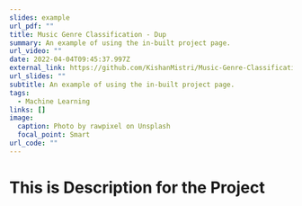 ```yaml
---
slides: example
url_pdf: ""
title: Music Genre Classification - Dup
summary: An example of using the in-built project page.
url_video: ""
date: 2022-04-04T09:45:37.997Z
external_link: https://github.com/KishanMistri/Music-Genre-Classification/blob/master/README.md
url_slides: ""
subtitle: An example of using the in-built project page.
tags:
  - Machine Learning
links: []
image:
  caption: Photo by rawpixel on Unsplash
  focal_point: Smart
url_code: ""
---
```


# This is Description for the Project
